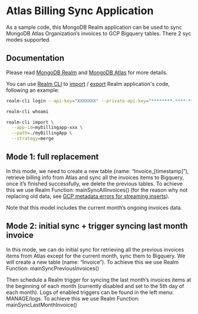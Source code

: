 # Atlas Billing Sync Application

As a sample code, this MongoDB Realm application can be used to sync MongoDB Atlas Organization’s invoices to GCP Bigquery tables. There 2 syc modes supported.

## Documentation

Please read [MongoDB Realm](https://docs.mongodb.com/realm/) and [MongoDB Atlas](https://docs.atlas.mongodb.com/) for more details.

You can use [Realm CLI](https://docs.mongodb.com/realm/deploy/realm-cli-reference/) to [import](https://docs.mongodb.com/realm/deploy/realm-cli-reference/#import-an-application) / [export](https://docs.mongodb.com/realm/deploy/realm-cli-reference/#export-an-application) Realm application's code, following an example:

```bash
realm-cli login --api-key="XXXXXXX" --private-api-key="********-****-****-****-***********"

realm-cli whoami

realm-cli import \
  --app-id=mybillingapp-xxx \
  --path=./myBillingApp \
  --strategy=merge 
```

## Mode 1: full replacement
In this mode, we need to create a new table (name: “Invoice_[timestamp]”), retrieve billing info from Atlas and sync all the invoices items to Bigquery, once it’s finished successfully, we delete the previous tables. To achieve this we use Realm Function: mainSyncAllInvoices() (for the reason why not replacing old data, see [GCP metadata errors for streaming inserts](https://cloud.google.com/bigquery/docs/error-messages#metadata-errors-for-streaming-inserts)). 

Note that this model includes the current month’s ongoing invoices data.


## Mode 2: initial sync + trigger syncing last month invoice
In this mode, we can do initial sync for retrieving all the previous invoices items from Atlas except for the current month, sync them to Bigquery. We will create a new table (name: “Invoice”). To achieve this we use Realm Function: mainSyncPreviousInvoices()

Then schedule a Realm trigger for syncing the last month’s invoices items at the beginning of each month (currently disabled and set to the 5th day of each month). Logs of enabled triggers can be found in the left menu: MANAGE/logs. To achieve this we use Realm Function: mainSyncLastMonthInvoice() 
